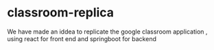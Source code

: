 # classroom-replica
We have made an iddea to replicate the google classroom application , using react for front end and springboot for backend
